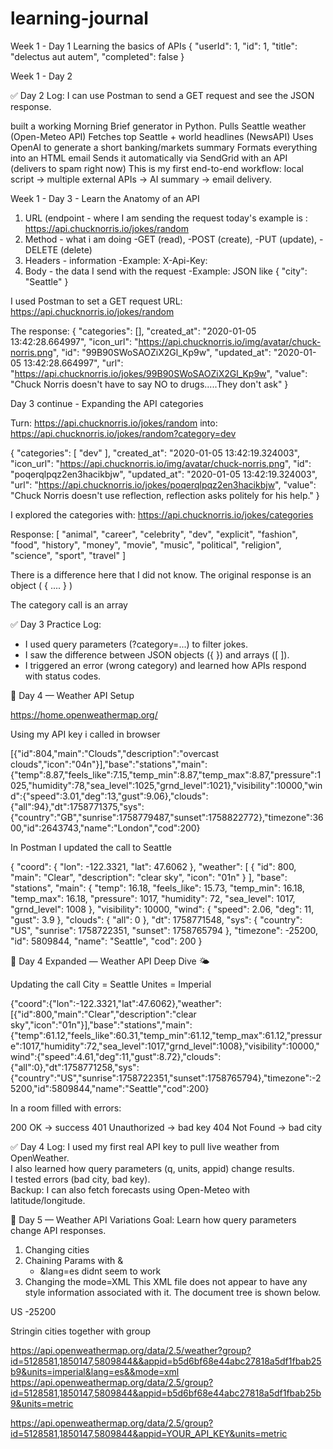 # learning-journal

Week 1 - Day 1 
Learning the basics of APIs
{
  "userId": 1,
  "id": 1,
  "title": "delectus aut autem",
  "completed": false
}

Week 1 - Day 2

✅ Day 2 Log: I can use Postman to send a GET request and see the JSON response.

built a working Morning Brief generator in Python.
Pulls Seattle weather (Open-Meteo API)
Fetches top Seattle + world headlines (NewsAPI)
Uses OpenAI to generate a short banking/markets summary
Formats everything into an HTML email
Sends it automatically via SendGrid with an API (delivers to spam right now)
This is my first end-to-end workflow: local script → multiple external APIs → AI summary → email delivery.

Week 1 - Day 3 - Learn the Anatomy of an API

1. URL (endpoint - where I am sending the request
   today's example is : https://api.chucknorris.io/jokes/random
3. Method - what i am doing
   -GET (read),
   -POST (create),
   -PUT (update),
   -DELETE (delete)
4. Headers - information
   -Example: X-Api-Key: <yourkey>
5. Body - the data I send with the request
   -Example: JSON like { "city": "Seattle" }

I used Postman to set a GET request
URL: https://api.chucknorris.io/jokes/random

The response:
{
    "categories": [],
    "created_at": "2020-01-05 13:42:28.664997",
    "icon_url": "https://api.chucknorris.io/img/avatar/chuck-norris.png",
    "id": "99B90SWoSAOZiX2Gl_Kp9w",
    "updated_at": "2020-01-05 13:42:28.664997",
    "url": "https://api.chucknorris.io/jokes/99B90SWoSAOZiX2Gl_Kp9w",
    "value": "Chuck Norris doesn't have to say NO to drugs.....They don't ask"
}

Day 3 continue - Expanding the API categories

Turn:
https://api.chucknorris.io/jokes/random
into:
https://api.chucknorris.io/jokes/random?category=dev

{
    "categories": [
        "dev"
    ],
    "created_at": "2020-01-05 13:42:19.324003",
    "icon_url": "https://api.chucknorris.io/img/avatar/chuck-norris.png",
    "id": "poqerqlpqz2en3hacikbjw",
    "updated_at": "2020-01-05 13:42:19.324003",
    "url": "https://api.chucknorris.io/jokes/poqerqlpqz2en3hacikbjw",
    "value": "Chuck Norris doesn't use reflection, reflection asks politely for his help."
}

I explored the categories with:
https://api.chucknorris.io/jokes/categories

Response:
[
    "animal",
    "career",
    "celebrity",
    "dev",
    "explicit",
    "fashion",
    "food",
    "history",
    "money",
    "movie",
    "music",
    "political",
    "religion",
    "science",
    "sport",
    "travel"
]

There is a difference here that I did not know. 
The original response is an object ( { .... } )

The category call is an array

✅ Day 3 Practice Log:
- I used query parameters (?category=...) to filter jokes.
- I saw the difference between JSON objects ({ }) and arrays ([ ]).
- I triggered an error (wrong category) and learned how APIs respond with status codes.


📅 Day 4 — Weather API Setup

https://home.openweathermap.org/

Using my API key i called in browser

[{"id":804,"main":"Clouds","description":"overcast clouds","icon":"04n"}],"base":"stations","main":{"temp":8.87,"feels_like":7.15,"temp_min":8.87,"temp_max":8.87,"pressure":1025,"humidity":78,"sea_level":1025,"grnd_level":1021},"visibility":10000,"wind":{"speed":3.01,"deg":13,"gust":9.06},"clouds":{"all":94},"dt":1758771375,"sys":{"country":"GB","sunrise":1758779487,"sunset":1758822772},"timezone":3600,"id":2643743,"name":"London","cod":200}

In Postman I updated the call to Seattle

{
    "coord": {
        "lon": -122.3321,
        "lat": 47.6062
    },
    "weather": [
        {
            "id": 800,
            "main": "Clear",
            "description": "clear sky",
            "icon": "01n"
        }
    ],
    "base": "stations",
    "main": {
        "temp": 16.18,
        "feels_like": 15.73,
        "temp_min": 16.18,
        "temp_max": 16.18,
        "pressure": 1017,
        "humidity": 72,
        "sea_level": 1017,
        "grnd_level": 1008
    },
    "visibility": 10000,
    "wind": {
        "speed": 2.06,
        "deg": 11,
        "gust": 3.9
    },
    "clouds": {
        "all": 0
    },
    "dt": 1758771548,
    "sys": {
        "country": "US",
        "sunrise": 1758722351,
        "sunset": 1758765794
    },
    "timezone": -25200,
    "id": 5809844,
    "name": "Seattle",
    "cod": 200
}

📅 Day 4 Expanded — Weather API Deep Dive 🌤️

Updating the call 
 City = Seattle
 Unites = Imperial
 
{"coord":{"lon":-122.3321,"lat":47.6062},"weather":[{"id":800,"main":"Clear","description":"clear sky","icon":"01n"}],"base":"stations","main":{"temp":61.12,"feels_like":60.31,"temp_min":61.12,"temp_max":61.12,"pressure":1017,"humidity":72,"sea_level":1017,"grnd_level":1008},"visibility":10000,"wind":{"speed":4.61,"deg":11,"gust":8.72},"clouds":{"all":0},"dt":1758771258,"sys":{"country":"US","sunrise":1758722351,"sunset":1758765794},"timezone":-25200,"id":5809844,"name":"Seattle","cod":200}


In a room filled with errors:

200 OK → success
401 Unauthorized → bad key
404 Not Found → bad city

✅ Day 4 Log: I used my first real API key to pull live weather from OpenWeather.  
I also learned how query parameters (q, units, appid) change results.  
I tested errors (bad city, bad key).  
Backup: I can also fetch forecasts using Open-Meteo with latitude/longitude.


📅 Day 5 — Weather API Variations
Goal: Learn how query parameters change API responses.
1. Changing cities
2. Chaining Params with &
   - &lang=es didnt seem to work
3. Changing the mode=XML
This XML file does not appear to have any style information associated with it. The document tree is shown below.
<current>
<city id="5809844" name="Seattle">
<coord lon="-122.3321" lat="47.6062"/>
<country>US</country>
<timezone>-25200</timezone>
<sun rise="2025-09-24T13:59:11" set="2025-09-25T02:03:14"/>
</city>
<temperature value="60.73" min="60.73" max="60.73" unit="fahrenheit"/>
<feels_like value="60.12" unit="fahrenheit"/>
<humidity value="77" unit="%"/>
<pressure value="1017" unit="hPa"/>
<wind>
<speed value="4.61" unit="mph" name="Light breeze"/>
<gusts value="8.72"/>
<direction value="11" code="N" name="North"/>
</wind>
<clouds value="0" name="clear sky"/>
<visibility value="10000"/>
<precipitation mode="no"/>
<weather number="800" value="cielo claro" icon="01n"/>
<lastupdate value="2025-09-25T04:05:09"/>
</current>

Stringin cities together with group

https://api.openweathermap.org/data/2.5/weather?group?id=5128581,1850147,5809844&&appid=b5d6bf68e44abc27818a5df1fbab25b9&units=imperial&lang=es&&mode=xml
https://api.openweathermap.org/data/2.5/group?id=5128581,1850147,5809844&appid=b5d6bf68e44abc27818a5df1fbab25b9&units=metric

https://api.openweathermap.org/data/2.5/group?id=5128581,1850147,5809844&appid=YOUR_API_KEY&units=metric
